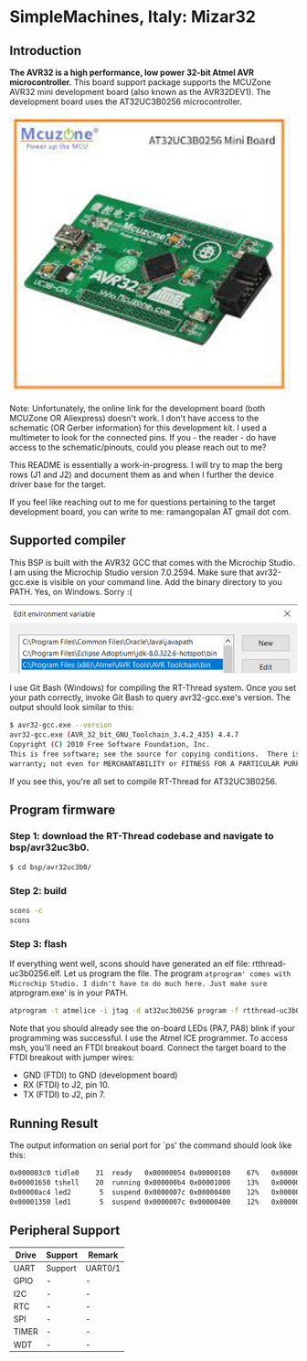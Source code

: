 # SimpleMachines, Italy: Mizar32

## Introduction

**The AVR32 is a high performance, low power 32-bit Atmel AVR
microcontroller.** This board support package supports the MCUZone
AVR32 mini development board (also known as the AVR32DEV1). The
development board uses the AT32UC3B0256 microcontroller.

![board-snap](figures/board-snap.png)

Note: Unfortunately, the online link for the development board (both
MCUZone OR Aliexpress) doesn't work. I don't have access to the
schematic (OR Gerber information) for this development kit. I used a
multimeter to look for the connected pins. If you - the reader - do
have access to the schematic/pinouts, could you please reach out to
me?

This README is essentially a work-in-progress. I will try to map the
berg rows (J1 and J2) and document them as and when I further the
device driver base for the target.

If you feel like reaching out to me for questions pertaining to the
target development board, you can write to me: ramangopalan AT gmail
dot com.

## Supported compiler

This BSP is built with the AVR32 GCC that comes with the Microchip
Studio. I am using the Microchip Studio version 7.0.2594. Make sure
that avr32-gcc.exe is visible on your command line. Add the binary
directory to you PATH. Yes, on Windows. Sorry :(

![env-windows-avr32-gcc](figures/env-windows-avr32-gcc.png)

I use Git Bash (Windows) for compiling the RT-Thread system. Once you
set your path correctly, invoke Git Bash to query avr32-gcc.exe's
version. The output should look similar to this:

```bash
$ avr32-gcc.exe --version
avr32-gcc.exe (AVR_32_bit_GNU_Toolchain_3.4.2_435) 4.4.7
Copyright (C) 2010 Free Software Foundation, Inc.
This is free software; see the source for copying conditions.  There is NO
warranty; not even for MERCHANTABILITY or FITNESS FOR A PARTICULAR PURPOSE.
```

If you see this, you're all set to compile RT-Thread for AT32UC3B0256.

## Program firmware

### Step 1: download the RT-Thread codebase and navigate to bsp/avr32uc3b0.

```bash
$ cd bsp/avr32uc3b0/
```

### Step 2: build

```bash
scons -c
scons
```

### Step 3: flash

If everything went well, scons should have generated an elf file:
rtthread-uc3b0256.elf. Let us program the file. The program `atprogram'
comes with Microchip Studio. I didn't have to do much here. Just make sure
`atprogram.exe' is in your PATH.

```bash
atprogram -t atmelice -i jtag -d at32uc3b0256 program -f rtthread-uc3b0256.elf
```

Note that you should already see the on-board LEDs (PA7, PA8) blink if your
programming was successful. I use the Atmel ICE programmer. To access
msh, you'll need an FTDI breakout board. Connect the target board to
the FTDI breakout with jumper wires:

- GND (FTDI) to GND (development board)
- RX (FTDI) to J2, pin 10.
- TX (FTDI) to J2, pin 7.

## Running Result

The output information on serial port for `ps' the command should look like this:

```bash
0x000003c0 tidle0    31  ready   0x00000054 0x00000100    67%   0x00000009 OK
0x00001650 tshell    20  running 0x000000b4 0x00001000    13%   0x0000000a OK
0x00000ac4 led2       5  suspend 0x0000007c 0x00000400    12%   0x0000000a EINTRPT
0x00001350 led1       5  suspend 0x0000007c 0x00000400    12%   0x00000005 EINTRPT
```

## Peripheral Support

| Drive | Support | Remark  |
| ----- | ------- | ------- |
| UART  | Support | UART0/1 |
| GPIO  | -       | -       |
| I2C   | -       | -       |
| RTC   | -       | -       |
| SPI   | -       | -       |
| TIMER | -       | -       |
| WDT   | -       | -       |

